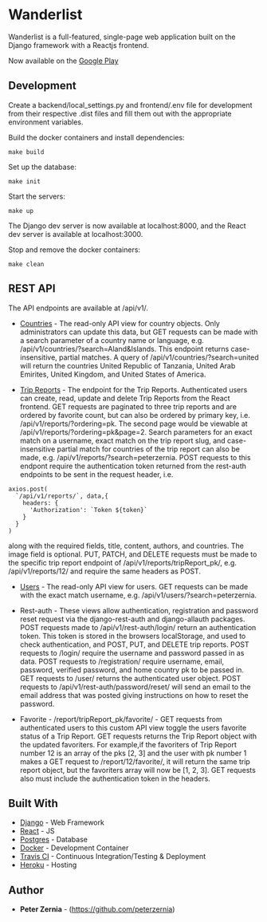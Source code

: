 # Wanderlist

Wanderlist is a full-featured, single-page web application built on the Django
framework with a Reactjs frontend.

Now available on the [Google Play](https://play.google.com/store/apps/details?id=dev.wanderlist.wanderlist)

## Development

Create a backend/local_settings.py and frontend/.env file for development from their respective .dist files
and fill them out with the appropriate environment variables.

Build the docker containers and install dependencies:

```
make build
```

Set up the database:

```
make init
```

Start the servers:

```
make up
```

The Django dev server is now available at localhost:8000, and the React dev server
is available at localhost:3000.

Stop and remove the docker containers:

```
make clean
```

## REST API

The API endpoints are available at /api/v1/.

- [Countries](https://www.wanderlist.dev/api/v1/countries/) - The
  read-only API view for country objects. Only administrators can update this
  data, but GET requests can be made with a search parameter of a country name or
  language, e.g. /api/v1/countries/?search=Aland&Islands. This endpoint returns
  case-insensitive, partial matches. A query of /api/v1/countries/?search=united
  will return the countries United Republic of Tanzania, United Arab Emirites,
  United Kingdom, and United States of America.

- [Trip Reports](https://www.wanderlist.dev/api/v1/reports/) - The
  endpoint for the Trip Reports. Authenticated users can create, read, update and
  delete Trip Reports from the React frontend. GET requests are
  paginated to three trip reports and are ordered by favorite
  count, but can also be ordered by primary key, i.e. /api/v1/reports/?ordering=pk.
  The second page would be viewable at /api/v1/reports/?ordering=pk&page=2. Search
  parameters for an exact match on a username, exact match on the trip report
  slug, and case-insensitive partial match for countries of the trip report can
  also be made, e.g. /api/v1/reports/?search=peterzernia. POST requests to this
  endpont require the authentication token returned from the rest-auth endpoints
  to be sent in the request header, i.e.

```
axios.post(
  `/api/v1/reports/`, data,{
    headers: {
      'Authorization': `Token ${token}`
    }
  }
)
```

along with the required fields, title, content, authors, and countries. The
image field is optional. PUT, PATCH, and DELETE requests must be made to the
specific trip report endpoint of /api/v1/reports/tripReport_pk/, e.g.
/api/v1/reports/12/ and require the same headers as POST.

- [Users](https://www.wanderlist.dev/api/v1/users/) - The read-only API
  view for users. GET requests can be made with the exact match username, e.g.
  /api/v1/users/?search=peterzernia.

- Rest-auth - These views allow authentication, registration and password reset
  request via the django-rest-auth and django-allauth packages.
  POST requests made to /api/v1/rest-auth/login/ return an authentication token. This
  token is stored in the browsers localStorage, and used to check authentication, and
  POST, PUT, and DELETE trip reports. POST requests to /login/ require the username
  and password passed in as data. POST requests to /registration/ require username,
  email, password, verified password, and home country pk to be passed in. GET
  requests to /user/ returns the authenticated user object. POST requests to
  /api/v1/rest-auth/password/reset/ will send an email to the email address that
  was posted giving instructions on how to reset the password.

- Favorite - /report/tripReport_pk/favorite/ - GET requests from authenticated
  users to this custom API view toggle the users favorite status of a Trip Report.
  GET requests returns the Trip Report object with the updated favoriters. For
  example,if the favoriters of Trip Report number 12 is an array of the pks [2, 3]
  and the user with pk number 1 makes a GET request to /report/12/favorite/, it
  will return the same trip report object, but the favoriters array will now be
  [1, 2, 3]. GET requests also must include the authentication token in the
  headers.

## Built With

- [Django](https://www.djangoproject.com/) - Web Framework
- [React](https://reactjs.org/) - JS
- [Postgres](https://www.postgresql.org/) - Database
- [Docker](https://www.docker.com/) - Development Container
- [Travis CI](https://travis-ci.com/) - Continuous Integration/Testing & Deployment
- [Heroku](https://heroku.com/) - Hosting

## Author

- **Peter Zernia** - (https://github.com/peterzernia)
